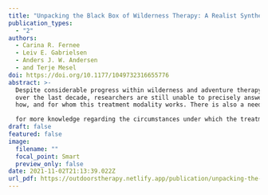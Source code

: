 ```yaml
---
title: "Unpacking the Black Box of Wilderness Therapy: A Realist Synthesis"
publication_types:
  - "2"
authors:
  - Carina R. Fernee
  - Leiv E. Gabrielsen
  - Anders J. W. Andersen
  - and Terje Mesel
doi: https://doi.org/10.1177/1049732316655776
abstract: >-
  Despite considerable progress within wilderness and adventure therapy research
  over the last decade, researchers are still unable to precisely answer why,
  how, and for whom this treatment modality works. There is also a need

  for more knowledge regarding the circumstances under which the treatment does not appear to be effective. In this realist synthesis, we attempt to unpack this “black box” of wilderness therapy more specifically, defined as a specialized approach to mental health treatment for adolescents. Through a focused review of the primary qualitative wilderness therapy studies, empirical findings are used to test and refine a key program theory. The synthesis results in a proposed wilderness therapy clinical model and offers informed implications for future theory development, research, and practice.
draft: false
featured: false
image:
  filename: ""
  focal_point: Smart
  preview_only: false
date: 2021-11-02T21:13:39.022Z
url_pdf: https://outdoorstherapy.netlify.app/publication/unpacking-the-black-box-of-wilderness-therapy-a-realist-synthesis/5.Fernee2017.pdf
---
```

